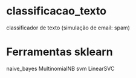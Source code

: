 # classificacao_texto
classificador de texto (simulação de email: spam)

# Ferramentas sklearn
naive_bayes   MultinomialNB
svm           LinearSVC
